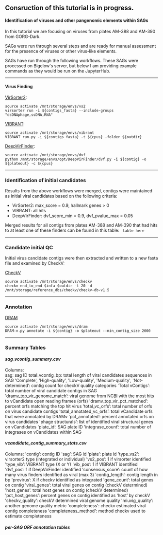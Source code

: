 ## Consruction of this tutorial is in progress.

#### Identification of viruses and other pangenomic elements within SAGs

In this tutorial we are focusing on viruses from plates AM-388 and AM-390 from GORG-Dark.  

SAGs were run through several steps and are ready for manual assessment for the presence of viruses or other virus-like elements. 

SAGs have run through the following workflows. These SAGs were processed on Bigelow's server, but below I am providing example commands as they would be run on the JupyterHub.

---
#### Virus Finding
[VirSorter2](https://github.com/jiarong/VirSorter2):
```
source activate /mnt/storage/envs/vs2
virsorter run -i ${contigs_fasta} --include-groups "dsDNAphage,ssDNA,RNA"
```

[VIBRANT](https://github.com/AnantharamanLab/VIBRANT):
```
source activate /mnt/storage/envs/vibrant
VIBRANT_run.py -i ${contigs_fasta} -t ${cpus} -folder ${outdir}
```

[DeepVirFinder](https://github.com/jessieren/DeepVirFinder):
```
source activate /mnt/storage/envs/dvf
python /mnt/storage/envs/opt/DeepVirFinder/dvf.py -i ${contig} -o ${plateout} -c ${cpus}
```
---
### Identification of initial candidates

Results from the above workflows were merged, contigs were maintained as initial viral candidates based on the following criteria:
* VirSorter2: max_score = 0.9, hallmark genes > 0  
* VIBRANT: all hits
* DeepVirFinder: dvf_score_min = 0.9, dvf_pvalue_max = 0.05  

Merged results for all contigs from plates AM-388 and AM-390 that had hits to at least one of these finders can be found in this table:
``` table here```

---
### Candidate initial QC
Initial virus candidate contigs were then extracted and written to a new fasta file and examined by CheckV:

[CheckV](https://bitbucket.org/berkeleylab/checkv/src/master/)
```
source activate /mnt/storage/envs/checkv
checkv end_to_end $infa $outdir -t 20 -d /mnt/storage/reference_dbs/checkv/checkv-db-v1.5
```


---
### Annotation

[DRAM](https://github.com/WrightonLabCSU/DRAM)

```
source activate /mnt/storage/envs/dram
DRAM-v.py annotate -i ${contig} -o $plateout --min_contig_size 2000
```

---
### Summary Tables
#### *sag_vcontig_summary.csv*

Columns:  
sag: sag ID 
total_vcontig_bp: total length of viral candidates sequences in SAG
'Complete', 'High-quality', 'Low-quality', 'Medium-quality', 'Not-determined’: contig count for checkV quality categories
'Total vContigs’: total number of viral candidate contigs in SAG 
'dramv_top_vir_genome_match’: viral genome from NCBI with the most hits to vCandidate open reading frames (orfs)
'dramv_top_vir_pct_matched’: percent orfs matching the top hit virus
'total_vc_orfs’: total number of orfs on virus candidate contigs 
'total_annotated_vc_orfs’: total vCandidate orfs that were annotated by DRAMv
'pct_annotated’: percent annotated orfs on virus candidates 
'phage structurals’: list of identified viral structural genes on vCandidates 
'plate_id’: SAG plate ID 
'integrase_count’: total number of integrases on vCandidates within SAG

#### *vcandidate_contig_summary_stats.csv*

Columns:
'contig’: contig ID 
'sag’: SAG id 
'plate’: plate id
'type_vs2’: virsorter2 type (integrated or individual) 
'vs2_pos’: 1 if virsorter identified
'type_vib’: VIBRANT type (X or Y) 
'vib_pos’: 1 if VIBRANT identified 
'dvf_pos’: 1 if DeepVirFinder identified 
'consensus_score’: count of how many virus finders identified as viral (max 3)
'contig_length’: contig length in bp
'provirus’: X if checkv identified as integrated
'gene_count’: total genes on contig
'viral_genes’: total viral genes on contig (checkV determined) 
'host_genes’: total host genes on contig (checkV determined) 
'pct_host_genes’: percent genes on contig identified as ‘host’ by checkV
'checkv_quality’: checkV determined viral genome quality
'miuvig_quality’: another genome quality metric
'completeness': checkv estimated viral contig completeness
'completeness_method': method checkv used to estimate completeness

#### *per-SAG ORF annotation tables*

